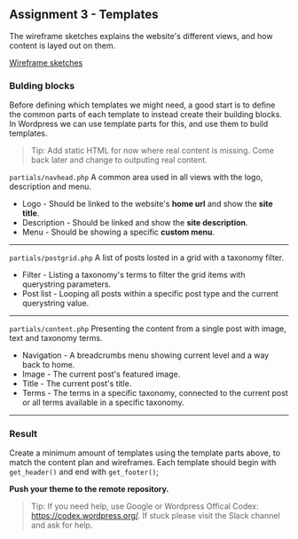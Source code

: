 ## Assignment 3 - Templates

The wireframe sketches explains the website's different views, and how content is layed out on them.

[Wireframe sketches](documents/portfolio-theme.pdf)

### Bulding blocks
Before defining which templates we might need, a good start is to define the common parts of each template to instead create their building blocks. In Wordpress we can use template parts for this, and use them to build templates.

> Tip: Add static HTML for now where real content is missing. Come back later and change to outputing real content.

`partials/navhead.php`
A common area used in all views with the logo, description and menu.

* Logo - Should be linked to the website's **home url** and show the **site title**.
* Description - Should be linked and show the **site description**.
* Menu - Should be showing a specific **custom menu**.

---
`partials/postgrid.php`
A list of posts losted in a grid with a taxonomy filter.

* Filter - Listing a taxonomy's terms to filter the grid items with querystring parameters.
* Post list - Looping all posts within a specific post type and the current querystring value.
---
`partials/content.php`
Presenting the content from a single post with image, text and taxonomy terms.

* Navigation - A breadcrumbs menu showing current level and a way back to home.
* Image - The current post's featured image.
* Title - The current post's title.
* Terms - The terms in a specific taxonomy, connected to the current post or all terms available in a specific taxonomy.
---

### Result
Create a minimum amount of templates using the template parts above, to match the content plan and wireframes. Each template should begin with `get_header()` and end with `get_footer()`;

**Push your theme to the remote repository.**

> Tip: If you need help, use Google or Wordpress Offical Codex: https://codex.wordpress.org/. If stuck please visit the Slack channel and ask for help.
